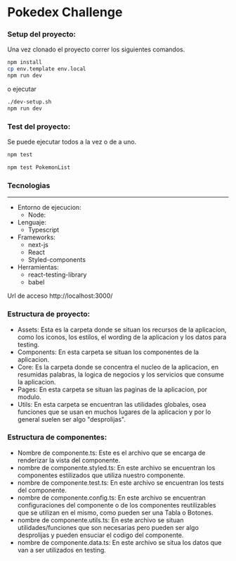 # Pokedex Challenge

### Setup del proyecto:

Una vez clonado el proyecto correr los siguientes comandos.

```bash
npm install
cp env.template env.local
npm run dev
```

o ejecutar

```bash
./dev-setup.sh
npm run dev
```

### Test del proyecto:

Se puede ejecutar todos a la vez o de a uno.

```bash
npm test
```

```bash
npm test PokemonList
```

### Tecnologias

---

- Entorno de ejecucion:
  - Node:
- Lenguaje:
  - Typescript
- Frameworks:
  - next-js
  - React
  - Styled-components
- Herramientas:
  - react-testing-library
  - babel

Url de acceso http://localhost:3000/

### Estructura de proyecto:

- Assets: Esta es la carpeta donde se situan los recursos de la aplicacion, como los iconos, los estilos, el wording de la aplicacion y los datos para testing.
- Components: En esta carpeta se situan los componentes de la aplicacion.
- Core: Es la carpeta donde se concentra el nucleo de la aplicacion, en resumidas palabras, la logica de negocios y los servicios que consume la aplicacion.
- Pages: En esta carpeta se situan las paginas de la aplicacion, por modulo.
- Utils: En esta carpeta se encuentran las utilidades globales, osea funciones que se usan en muchos lugares de la aplicacion y por lo general suelen ser algo "desprolijas".

### Estructura de componentes:

- Nombre de componente.ts: Este es el archivo que se encarga de renderizar la vista del componente.
- nombre de componente.styled.ts: En este archivo se encuentran los componentes estilizados que utiliza nuestro componente.
- nombre de componente.test.ts: En este archivo se encuentran los tests del componente.
- nombre de componente.config.ts: En este archivo se encuentran configuraciones del componente o de los componentes reutilizables que se utilizan en el mismo, como pueden ser una Tabla o Botones.
- nombre de componente.utils.ts: En este archivo se situan utilidades/funciones que son necesarias pero pueden ser algo desprolijas y pueden ensuciar el codigo del componente.
- nombre de componente.data.ts: En este archivo se situa los datos que van a ser utilizados en testing.
